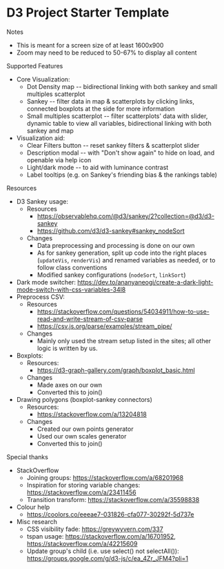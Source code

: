 # D3 Project Starter Template

Notes
- This is meant for a screen size of at least 1600x900
- Zoom may need to be reduced to 50-67% to display all content

Supported Features
- Core Visualization: 
  - Dot Density map -- bidirectional linking with both sankey and small multiples scatterplot
  - Sankey -- filter data in map & scatterplots by clicking links, connected boxplots at the side for more information
  - Small multiples scatterplot -- filter scatterplots' data with slider, dynamic table to view all variables, bidirectional linking with both sankey and map
- Visualization aid: 
  - Clear Filters button -- reset sankey filters & scatterplot slider
  - Description modal -- with "Don't show again" to hide on load, and openable via help icon
  - Light/dark mode -- to aid with luminance contrast
  - Label tooltips (e.g. on Sankey's friending bias & the rankings table)

Resources
- D3 Sankey usage: 
  - Resources
    - https://observablehq.com/@d3/sankey/2?collection=@d3/d3-sankey
    - https://github.com/d3/d3-sankey#sankey_nodeSort
  - Changes
    - Data preprocessing and processing is done on our own
    - As for sankey generation, split up code into the right places (`updateVis`, `renderVis`)
      and renamed variables as needed, or to follow class conventions
    - Modified sankey configurations (`nodeSort`, `linkSort`)
- Dark mode switcher: https://dev.to/ananyaneogi/create-a-dark-light-mode-switch-with-css-variables-34l8
- Preprocess CSV:
  - Resources
    - https://stackoverflow.com/questions/54034911/how-to-use-read-and-write-stream-of-csv-parse
    - https://csv.js.org/parse/examples/stream_pipe/
  - Changes
    - Mainly only used the stream setup listed in the sites; all other logic is written by us.
- Boxplots:
  - Resources:
    - https://d3-graph-gallery.com/graph/boxplot_basic.html
  - Changes
    - Made axes on our own
    - Converted this to join()
- Drawing polygons (boxplot-sankey connectors)
  - Resources: 
    - https://stackoverflow.com/a/13204818
  - Changes
    - Created our own points generator
    - Used our own scales generator
    - Converted this to join()

Special thanks
- StackOverflow
  - Joining groups: https://stackoverflow.com/a/68201968
  - Inspiration for storing variable changes: https://stackoverflow.com/a/23411456
  - Transition transform: https://stackoverflow.com/a/35598838
- Colour help
  - https://coolors.co/eeeae7-031826-cfa077-30292f-5d737e
- Misc research
  - CSS visibility fade: https://greywyvern.com/337
  - tspan usage: https://stackoverflow.com/a/16701952, https://stackoverflow.com/a/42215609
  - Update group's child (i.e. use select() not selectAll()): https://groups.google.com/g/d3-js/c/ea_4Zr_JFM4?pli=1
